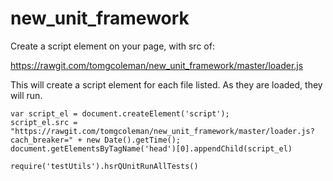 # new_unit_framework
Create a script element on your page, with src of:

https://rawgit.com/tomgcoleman/new_unit_framework/master/loader.js

This will create a script element for each file listed. As they are loaded, they will run.

    var script_el = document.createElement('script');
    script_el.src = "https://rawgit.com/tomgcoleman/new_unit_framework/master/loader.js?cach_breaker=" + new Date().getTime();
    document.getElementsByTagName('head')[0].appendChild(script_el)

    require('testUtils').hsrQUnitRunAllTests()
